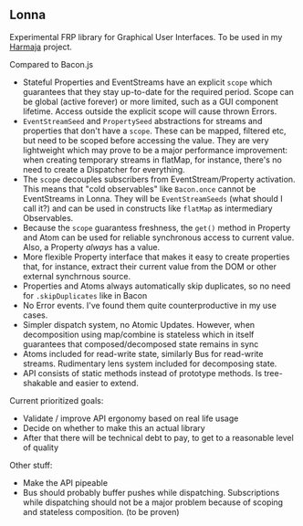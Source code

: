 ## Lonna

Experimental FRP library for Graphical User Interfaces. To be used in my [Harmaja](https://github.com/raimohanska/harmaja) project.

Compared to Bacon.js

- Stateful Properties and EventStreams have an explicit `scope` which guarantees that they stay up-to-date for the required period. Scope can be global (active forever) or more limited, such as a GUI component lifetime. Access outside the explicit scope will cause thrown Errors.
- `EventStreamSeed` and `PropertySeed` abstractions for streams and properties that don't have a `scope`. These can be mapped, filtered etc, but need to be scoped before accessing the value. They are very lightweight which may prove to be a major performance improvement: when creating temporary streams in flatMap, for instance, there's no need to create a Dispatcher for everything.
- The `scope` decouples subscribers from EventStream/Property activation. This means that "cold observables" like `Bacon.once` cannot be EventStreams in Lonna. They will be `EventStreamSeeds` (what should I call it?) and can be used in constructs like `flatMap` as intermediary Observables.
- Because the `scope` guarantess freshness, the `get()` method in Property and Atom can be used for reliable synchronous access to current value. Also, a Property *always* has a value.
- More flexible Property interface that makes it easy to create properties that, for instance, extract their current value from the DOM or other external synchrnous source. 
- Properties and Atoms always automatically skip duplicates, so no need for `.skipDuplicates` like in Bacon
- No Error events. I've found them quite counterproductive in my use cases. 
- Simpler dispatch system, no Atomic Updates. However, when decomposition using map/combine is stateless which in itself guarantees that composed/decomposed state remains in sync
- Atoms included for read-write state, similarly Bus for read-write streams. Rudimentary lens system included for decomposing state.
- API consists of static methods instead of prototype methods. Is tree-shakable and easier to extend.

Current prioritized goals:

- Validate / improve API ergonomy based on real life usage
- Decide on whether to make this an actual library
- After that there will be technical debt to pay, to get to a reasonable level of quality

Other stuff:

- Make the API pipeable
- Bus should probably buffer pushes while dispatching. Subscriptions while dispatching should not be a major problem because of scoping and stateless composition. (to be proven)